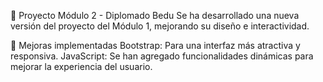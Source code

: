 📘 Proyecto Módulo 2 - Diplomado Bedu
Se ha desarrollado una nueva versión del proyecto del Módulo 1, mejorando su diseño e interactividad.

🚀 Mejoras implementadas
Bootstrap: Para una interfaz más atractiva y responsiva.
JavaScript: Se han agregado funcionalidades dinámicas para mejorar la experiencia del usuario.
